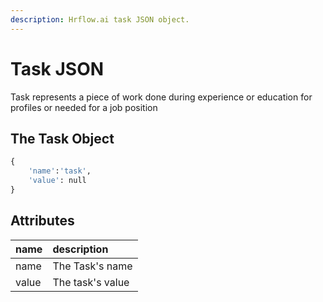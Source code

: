 ```yaml
---
description: Hrflow.ai task JSON object.
---
```


# Task JSON

Task represents a piece of work done during experience or education for profiles or needed for a job position

## The Task Object

```python
{
    'name':'task',
    'value': null
}
```

## Attributes

| name | description |
| :--- | :--- |
| name | The Task's name |
| value | The task's value |

